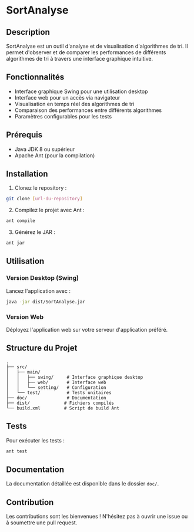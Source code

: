 # SortAnalyse

## Description
SortAnalyse est un outil d'analyse et de visualisation d'algorithmes de tri. Il permet d'observer et de comparer les performances de différents algorithmes de tri à travers une interface graphique intuitive.

## Fonctionnalités
- Interface graphique Swing pour une utilisation desktop
- Interface web pour un accès via navigateur
- Visualisation en temps réel des algorithmes de tri
- Comparaison des performances entre différents algorithmes
- Paramètres configurables pour les tests

## Prérequis
- Java JDK 8 ou supérieur
- Apache Ant (pour la compilation)

## Installation

1. Clonez le repository :
```bash
git clone [url-du-repository]
```

2. Compilez le projet avec Ant :
```bash
ant compile
```

3. Générez le JAR :
```bash
ant jar
```

## Utilisation

### Version Desktop (Swing)
Lancez l'application avec :
```bash
java -jar dist/SortAnalyse.jar
```

### Version Web
Déployez l'application web sur votre serveur d'application préféré.

## Structure du Projet
```
.
├── src/
│   ├── main/
│   │   ├── swing/     # Interface graphique desktop
│   │   ├── web/       # Interface web
│   │   └── setting/   # Configuration
│   └── test/          # Tests unitaires
├── doc/               # Documentation
├── dist/             # Fichiers compilés
└── build.xml         # Script de build Ant
```

## Tests
Pour exécuter les tests :
```bash
ant test
```

## Documentation
La documentation détaillée est disponible dans le dossier `doc/`.

## Contribution
Les contributions sont les bienvenues ! N'hésitez pas à ouvrir une issue ou à soumettre une pull request.



